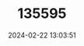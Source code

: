 ---
title: "135595"
category: "Alburnus scoranza"
draft: false
date: 2024-02-22 13:03:51
languages:
  Croatian: ["Ukljeva"]
  Greek, Modern (1453-): ["Σίρκο της Σκόδρας"]
  Macedonian: ["Охридска плашица"]
  English: ["Skadar Bleak"]
---